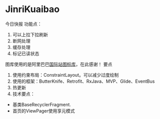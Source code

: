 # JinriKuaibao
今日快报
功能点：
1. 可以上拉下拉刷新
2. 断网处理
3. 缓存处理
4. 标记已读状态

图库使用的是阿里巴巴[国际站图标库](http://iconfont.cn/collections/detail?spm=a313x.7781069.1998910419.de12df413&cid=31)，在此感谢！
要点
1. 使用约束布局：ConstraintLayout。可以减少过度绘制
1. 使用的框架：ButterKnife、Retrofit、RxJava、MVP、Glide、EventBus
1. 热更新
1. 技术要点：
 + 基类BaseRecyclerFragment.
 + 首页的ViewPager使用享元模式